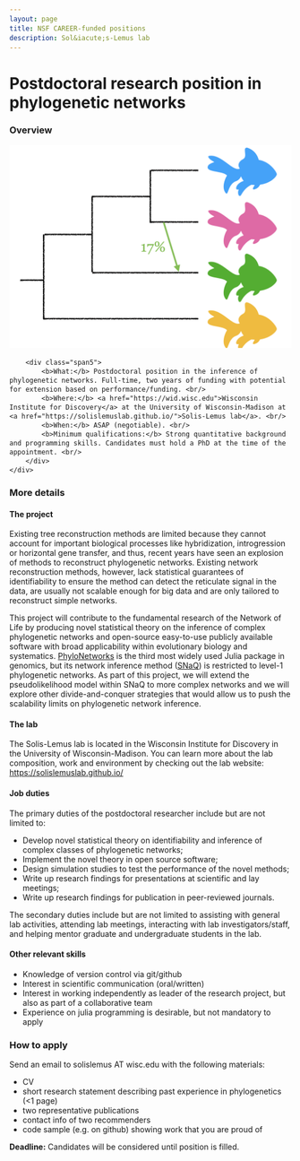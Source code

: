 ```yaml
---
layout: page
title: NSF CAREER-funded positions
description: Sol&iacute;s-Lemus lab
---
```


# Postdoctoral research position in phylogenetic networks

### Overview 

<div class="container">
    <div class="row-fluid">
        <div class="span2">
        <a href="../assets/pics/network.png">
            <img src="../assets/pics/network.png"
                  title="network" alt="network"/></a>
        </div>

        <div class="span5">
            <b>What:</b> Postdoctoral position in the inference of phylogenetic networks. Full-time, two years of funding with potential for extension based on performance/funding. <br/>
            <b>Where:</b> <a href="https://wid.wisc.edu">Wisconsin Institute for Discovery</a> at the University of Wisconsin-Madison at <a href="https://solislemuslab.github.io/">Solis-Lemus lab</a>. <br/>
            <b>When:</b> ASAP (negotiable). <br/>
            <b>Minimum qualifications:</b> Strong quantitative background and programming skills. Candidates must hold a PhD at the time of the appointment. <br/>
        </div>
    </div>

</div>


### More details

#### The project

Existing tree reconstruction methods are limited because they cannot account for important biological processes like hybridization, introgression or horizontal gene transfer, and thus, recent years have seen an explosion of methods to reconstruct phylogenetic networks.
Existing network reconstruction methods, however, lack statistical guarantees of identifiability to ensure the method can detect the reticulate signal in the data, are usually not scalable enough for big data and are only tailored to reconstruct simple networks.

This project will contribute to the fundamental research of the Network of Life by producing novel statistical theory on the inference of complex phylogenetic networks and open-source easy-to-use publicly available software with broad applicability within evolutionary biology and systematics. [PhyloNetworks](https://github.com/crsl4/PhyloNetworks.jl) is the third most widely used Julia package in genomics, but its network inference method ([SNaQ](https://journals.plos.org/plosgenetics/article?id=10.1371/journal.pgen.1005896)) is restricted to level-1 phylogenetic networks. As part of this project, we will extend the pseudolikelihood model within SNaQ to more complex networks and we will explore other divide-and-conquer strategies that would allow us to push the scalability limits on phylogenetic network inference.

#### The lab

The Solis-Lemus lab is located in the Wisconsin Institute for Discovery in the University of Wisconsin-Madison. You can learn more about the lab composition, work and environment by checking out the lab website: https://solislemuslab.github.io/

#### Job duties
The primary duties of the postdoctoral researcher include but are not limited to:
- Develop novel statistical theory on identifiability and inference of complex classes of phylogenetic networks;
- Implement the novel theory in open source software;
- Design simulation studies to test the performance of the novel methods;
- Write up research findings for presentations at scientific and lay meetings;
- Write up research findings for publication in peer-reviewed journals.

The secondary duties include but are not limited to assisting with general lab activities, attending lab meetings, interacting with lab investigators/staff, and helping mentor graduate and undergraduate students in the lab.

#### Other relevant skills
- Knowledge of version control via git/github 
- Interest in scientific communication (oral/written)
- Interest in working independently as leader of the research project, but also as part of a collaborative team
- Experience on julia programming is desirable, but not mandatory to apply

### How to apply

Send an email to solislemus AT wisc.edu with the following materials:
- CV
- short research statement describing past experience in phylogenetics (<1 page)
- two representative publications 
- contact info of two recommenders
- code sample (e.g. on github) showing work that you are proud of

**Deadline:** Candidates will be considered until position is filled.
